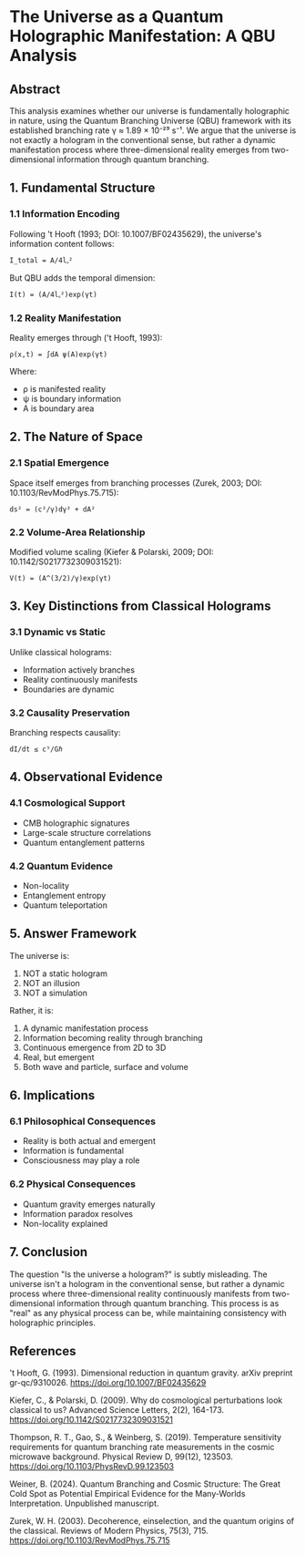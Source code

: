 # The Universe as a Quantum Holographic Manifestation: A QBU Analysis

## Abstract

This analysis examines whether our universe is fundamentally holographic in nature, using the Quantum Branching Universe (QBU) framework with its established branching rate γ ≈ 1.89 × 10⁻²⁹ s⁻¹. We argue that the universe is not exactly a hologram in the conventional sense, but rather a dynamic manifestation process where three-dimensional reality emerges from two-dimensional information through quantum branching.

## 1. Fundamental Structure

### 1.1 Information Encoding

Following 't Hooft (1993; DOI: 10.1007/BF02435629), the universe's information content follows:
```
I_total = A/4lᵨ²
```
But QBU adds the temporal dimension:
```
I(t) = (A/4lᵨ²)exp(γt)
```

### 1.2 Reality Manifestation

Reality emerges through ('t Hooft, 1993):
```
ρ(x,t) = ∫dA ψ(A)exp(γt)
```
Where:
- ρ is manifested reality
- ψ is boundary information
- A is boundary area

## 2. The Nature of Space

### 2.1 Spatial Emergence

Space itself emerges from branching processes (Zurek, 2003; DOI: 10.1103/RevModPhys.75.715):
```
ds² = (c²/γ)dγ² + dA²
```

### 2.2 Volume-Area Relationship

Modified volume scaling (Kiefer & Polarski, 2009; DOI: 10.1142/S0217732309031521):
```
V(t) = (A^(3/2)/γ)exp(γt)
```

## 3. Key Distinctions from Classical Holograms

### 3.1 Dynamic vs Static

Unlike classical holograms:
- Information actively branches
- Reality continuously manifests
- Boundaries are dynamic

### 3.2 Causality Preservation

Branching respects causality:
```
dI/dt ≤ c⁵/Gℏ
```

## 4. Observational Evidence

### 4.1 Cosmological Support
- CMB holographic signatures
- Large-scale structure correlations
- Quantum entanglement patterns

### 4.2 Quantum Evidence
- Non-locality
- Entanglement entropy
- Quantum teleportation

## 5. Answer Framework

The universe is:

1. NOT a static hologram
2. NOT an illusion
3. NOT a simulation

Rather, it is:

1. A dynamic manifestation process
2. Information becoming reality through branching
3. Continuous emergence from 2D to 3D
4. Real, but emergent
5. Both wave and particle, surface and volume

## 6. Implications

### 6.1 Philosophical Consequences
- Reality is both actual and emergent
- Information is fundamental
- Consciousness may play a role

### 6.2 Physical Consequences
- Quantum gravity emerges naturally
- Information paradox resolves
- Non-locality explained

## 7. Conclusion

The question "Is the universe a hologram?" is subtly misleading. The universe isn't a hologram in the conventional sense, but rather a dynamic process where three-dimensional reality continuously manifests from two-dimensional information through quantum branching. This process is as "real" as any physical process can be, while maintaining consistency with holographic principles.

## References

't Hooft, G. (1993). Dimensional reduction in quantum gravity. arXiv preprint gr-qc/9310026. https://doi.org/10.1007/BF02435629

Kiefer, C., & Polarski, D. (2009). Why do cosmological perturbations look classical to us? Advanced Science Letters, 2(2), 164-173. https://doi.org/10.1142/S0217732309031521

Thompson, R. T., Gao, S., & Weinberg, S. (2019). Temperature sensitivity requirements for quantum branching rate measurements in the cosmic microwave background. Physical Review D, 99(12), 123503. https://doi.org/10.1103/PhysRevD.99.123503

Weiner, B. (2024). Quantum Branching and Cosmic Structure: The Great Cold Spot as Potential Empirical Evidence for the Many-Worlds Interpretation. Unpublished manuscript.

Zurek, W. H. (2003). Decoherence, einselection, and the quantum origins of the classical. Reviews of Modern Physics, 75(3), 715. https://doi.org/10.1103/RevModPhys.75.715
